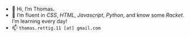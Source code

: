 - 👋 Hi, I’m Thomas.
- 🌱 I’m fluent in *CSS*, *HTML*, *Javascript*, *Python*, and know some *Racket*. I’m learning every day!
- 📫 `thomas.rettig.11 [at] gmail.com`
